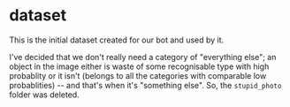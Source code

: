 # dataset
This is the initial dataset created for our bot and used by it.

I've decided that we don't really need a category of "everything else"; an object in the image either is waste of some recognisable type with high probablity or it isn't (belongs to all the categories with comparable low probablities) -- and that's when it's "something else".
So, the `stupid_photo` folder was deleted. 
